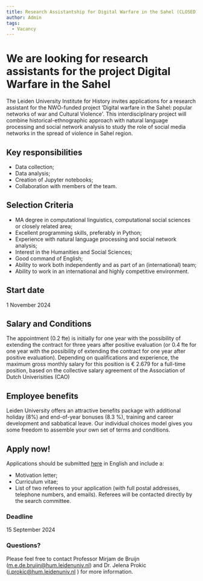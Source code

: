 ```yaml
---
title: Research Assistantship for Digital Warfare in the Sahel (CLOSED)
author: Admin
tags:
  - Vacancy
---
```


# We are looking for research assistants for the project Digital Warfare in the Sahel

The Leiden University Institute for History invites applications for a research assistant for the NWO-funded project ‘Digital warfare in the Sahel: popular networks of war and Cultural Violence'. This interdisciplinary project will combine historical-ethnographic approach with natural language processing and social network analysis to study the role of social media networks in the spread of violence in Sahel region.

## Key responsibilities

- Data collection;
- Data analysis;
- Creation of Jupyter notebooks;
- Collaboration with members of the team.

## Selection Criteria

- MA degree in computational linguistics, computational social sciences or closely related area;
- Excellent programming skills, preferably in Python;
- Experience with natural language processing and social network analysis;
- Interest in the Humanities and Social Sciences;
- Good command of English;
- Ability to work both independently and as part of an (international) team;
- Ability to work in an international and highly competitive environment.

## Start date

1 November 2024

## Salary and Conditions

The appointment (0.2 fte) is initially for one year with the possibility of extending the contract for three years after positive evaluation (or 0.4 fte for one year with the possibility of extending the contract for one year after positive evaluation). Depending on qualifications and experience, the maximum gross monthly salary for this position is € 2.679 for a full-time position, based on the collective salary agreement of the Association of Dutch Univerisities (CAO)

## Employee benefits

Leiden University offers an attractive benefits package with additional holiday (8%) and end-of-year bonuses (8.3 %), training and career development and sabbatical leave. Our individual choices model gives you some freedom to assemble your own set of terms and conditions.

## Apply now!

Applications should be submitted [here](https://www.universiteitleiden.nl/vacatures/2024/q3/15071-research-assistant) in English and include a:

- Motivation letter;
- Curriculum vitae;
- List of two referees to your application (with full postal addresses, telephone numbers, and emails). Referees will be contacted directly by the search committee.

### Deadline

15 September 2024

### Questions?

Please feel free to contact Professor Mirjam de Bruijn (m.e.de.bruijn@hum.leidenuniv.nl) and Dr. Jelena Prokic (j.prokic@hum.leidenuniv.nl ) for more information.

